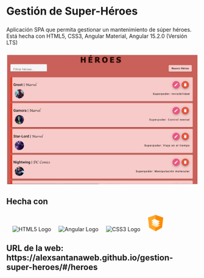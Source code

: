 <h1 align="left">Gestión de Super-Héroes</h1>

###

<p align="left">Aplicación SPA que permita gestionar un mantenimiento de súper héroes. Está hecha con HTML5, CSS3, Angular Material, Angular 15.2.0 (Versión LTS)</p>

###

<div align="center">
    <img src="./src/assets/images/web.png" alt="Web"  width="500" />
</div>

###

<h2 align="left">Hecha con</h2>

###

<div align="left">
    <img width="12" />
    <img src="https://cdn.jsdelivr.net/gh/devicons/devicon/icons/html5/html5-original.svg" alt="HTML5 Logo"  height="40">
    <img width="12" />
    <img src="https://angular.io/assets/images/logos/angular/angular.svg" alt="Angular Logo" height="50">
    <img width="12" />
    <img src="https://upload.wikimedia.org/wikipedia/commons/6/62/CSS3_logo.svg" alt="CSS3 Logo" height="40">
    <img width="12" />
    <img src="./src/assets/images/material.png" alt="Angular Material Logo"  width="40" />
</div>

###

###

<h2 align="left">URL de la web: https://alexsantanaweb.github.io/gestion-super-heroes/#/heroes </h2>

###
